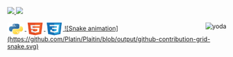 <div>
  <a href="https://github.com/Palitin">
  <img height="180em" src="https://github-readme-stats.vercel.app/api?username=Palitin&show_icons=true&theme=cobalt&include_all_commits=true&count_private=true"/>
  <img height="180em" src="https://github-readme-stats.vercel.app/api/top-langs/?username=Palitin&layout=compact&langs_count=7&theme=cobalt"/>
</div>
<div style="display: inline_block"><br>
  <img align="center" alt="Python" height="30" width="40" src="https://raw.githubusercontent.com/devicons/devicon/master/icons/python/python-original.svg">
  <img align="center" alt="HTML" height="30" width="40" src="https://raw.githubusercontent.com/devicons/devicon/master/icons/html5/html5-original.svg">
  <img align="center" alt="CSS" height="30" width="40" src="https://raw.githubusercontent.com/devicons/devicon/master/icons/css3/css3-original.svg">
  <img align="right" alt="yoda" src="https://cdn.discordapp.com/emojis/859088644942069790.gif?v=1">
  ![Snake animation](https://github.com/Platin/Plaitin/blob/output/github-contribution-grid-snake.svg)
</div>
